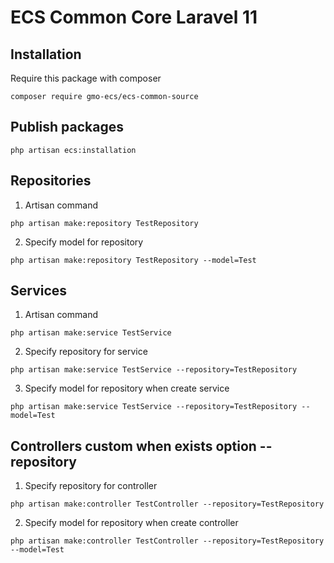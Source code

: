 # ECS Common Core Laravel 11

## Installation

Require this package with composer

```shell
composer require gmo-ecs/ecs-common-source
```

## Publish packages

```shell
php artisan ecs:installation
```

## Repositories

1. Artisan command

```shell
php artisan make:repository TestRepository
```

2. Specify model for repository

```shell
php artisan make:repository TestRepository --model=Test
```

## Services

1. Artisan command

```shell
php artisan make:service TestService
```

2. Specify repository for service

```shell
php artisan make:service TestService --repository=TestRepository
```

3. Specify model for repository when create service

```shell
php artisan make:service TestService --repository=TestRepository --model=Test
```

## Controllers custom when exists option --repository

1. Specify repository for controller
```shell
php artisan make:controller TestController --repository=TestRepository
```

2. Specify model for repository when create controller

```shell
php artisan make:controller TestController --repository=TestRepository --model=Test
```
